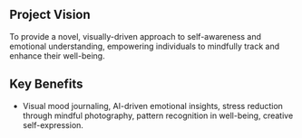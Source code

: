 ## Project Vision
To provide a novel, visually-driven approach to self-awareness and emotional understanding, empowering individuals to mindfully track and enhance their well-being.
## Key Benefits
- Visual mood journaling, AI-driven emotional insights, stress reduction through mindful photography, pattern recognition in well-being, creative self-expression.
